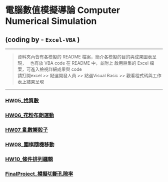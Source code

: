 # 電腦數值模擬導論 Computer Numerical Simulation  
## (coding by - ``Excel-VBA`` )  

---

> 資料夾內皆有各模擬的 README 檔案，簡介各模擬的目的與成果圖表呈現，  
> 也有放 VBA code 在 README 中，並附上 啟用巨集的 Excel 檔案，可進入檢視詳細成果與 code  
> 請打開excel >> 點選開發人員 >> 點選Visual Basic >> 觀看程式碼與工作表上結果呈現  

---

### [HW05_找質數](https://github.com/ugotsuyokunaru/ComputerNumericalSimulation-VBA/tree/master/HW05_%E6%89%BE%E8%B3%AA%E6%95%B8)

### [HW06_花粉布朗運動](https://github.com/ugotsuyokunaru/ComputerNumericalSimulation-VBA/tree/master/HW06_%E8%8A%B1%E7%B2%89%E5%B8%83%E6%9C%97%E9%81%8B%E5%8B%95)

### [HW07_亂數擲骰子](https://github.com/ugotsuyokunaru/ComputerNumericalSimulation-VBA/tree/master/HW07_%E4%BA%82%E6%95%B8%E6%93%B2%E9%AA%B0%E5%AD%90)

### [HW08_圍棋隨機移動](https://github.com/ugotsuyokunaru/ComputerNumericalSimulation-VBA/tree/master/HW08_%E5%9C%8D%E6%A3%8B%E9%9A%A8%E6%A9%9F%E7%A7%BB%E5%8B%95)

### [HW10_條件排列邏輯](https://github.com/ugotsuyokunaru/ComputerNumericalSimulation-VBA/tree/master/HW10_%E6%A2%9D%E4%BB%B6%E6%8E%92%E5%88%97%E9%82%8F%E8%BC%AF)

### [FinalProject_模擬切斷孔隙率](https://github.com/ugotsuyokunaru/ComputerNumericalSimulation-VBA/tree/master/FinalProject_%E6%A8%A1%E6%93%AC%E5%88%87%E6%96%B7%E5%AD%94%E9%9A%99%E7%8E%87)
